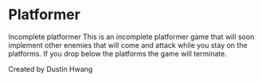 # Platformer
Incomplete platformer 
This is an incomplete platformer game that will soon implement other enemies that will come and attack while you stay on the platforms. If you drop below the platforms the game will terminate.

Created by Dustin Hwang
